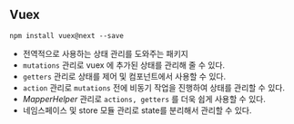 ## Vuex

```shell
npm install vuex@next --save
```

- 전역적으로 사용하는 상태 관리를 도와주는 패키지
- `mutations` 관리로 vuex 에 추가된 상태를 관리해 줄 수 있다.
- `getters` 관리로 상태를 제어 및 컴포넌트에서 사용할 수 있다.
- `action` 관리로 `mutations` 전에 비동기 작업을 진행하여 상태를 관리할 수 있다.
- _MapperHelper_ 관리로 `actions, getters` 를 더욱 쉽게 사용할 수 있다.
- 네임스페이스 및 store 모듈 관리로 state를 분리해서 관리할 수 있다.

